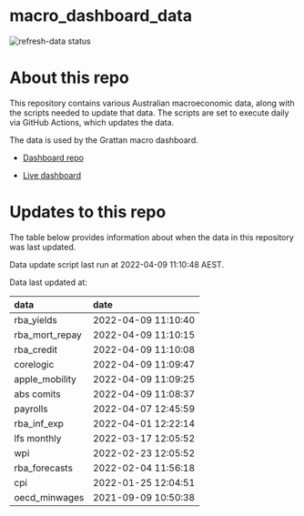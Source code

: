 
<!-- README.md is generated from README.Rmd. Please edit that file -->

# macro\_dashboard\_data

<!-- badges: start -->

![refresh-data
status](https://github.com/grattan/macro_dashboard_data/workflows/refresh-data/badge.svg)

<!-- badges: end -->

# About this repo

This repository contains various Australian macroeconomic data, along
with the scripts needed to update that data. The scripts are set to
execute daily via GitHub Actions, which updates the data.

The data is used by the Grattan macro dashboard.

  - [Dashboard repo](https://github.com/grattan/macrodashboard)

  - [Live dashboard](https://mattcowgill.shinyapps.io/macrodashboard/)

# Updates to this repo

The table below provides information about when the data in this
repository was last updated.

Data update script last run at 2022-04-09 11:10:48 AEST.

Data last updated at:

| data             | date                |
| :--------------- | :------------------ |
| rba\_yields      | 2022-04-09 11:10:40 |
| rba\_mort\_repay | 2022-04-09 11:10:15 |
| rba\_credit      | 2022-04-09 11:10:08 |
| corelogic        | 2022-04-09 11:09:47 |
| apple\_mobility  | 2022-04-09 11:09:25 |
| abs comits       | 2022-04-09 11:08:37 |
| payrolls         | 2022-04-07 12:45:59 |
| rba\_inf\_exp    | 2022-04-01 12:22:14 |
| lfs monthly      | 2022-03-17 12:05:52 |
| wpi              | 2022-02-23 12:05:52 |
| rba\_forecasts   | 2022-02-04 11:56:18 |
| cpi              | 2022-01-25 12:04:51 |
| oecd\_minwages   | 2021-09-09 10:50:38 |
